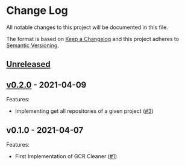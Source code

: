# Change Log

All notable changes to this project will be documented in this file.

The format is based on [Keep a Changelog](http://keepachangelog.com/) and this
project adheres to [Semantic Versioning](http://semver.org/).

<a name="unreleased"></a>
## [Unreleased]



<a name="v0.2.0"></a>
## [v0.2.0] - 2021-04-09
Features:
- Implementing get all repositories of a given project ([#3](https://github.com/mirakl/terraform-gcr-cleaner/issues/3))


<a name="v0.1.0"></a>
## v0.1.0 - 2021-04-07
Features:
- First Implementation of GCR Cleaner ([#1](https://github.com/mirakl/terraform-gcr-cleaner/issues/1))


[Unreleased]: https://github.com/mirakl/terraform-gcr-cleaner/compare/v0.2.0...HEAD
[v0.2.0]: https://github.com/mirakl/terraform-gcr-cleaner/compare/v0.1.0...v0.2.0

